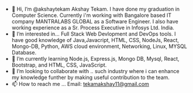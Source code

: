 - 👋 Hi, I’m @akshaytekam
Akshay Tekam. I have done my graduation in Computer Science. 
Currently i'm working with Bangalore based IT company MANTRALABS GLOBAL as a Software Engineer.
I also have working experience as a Sr. Process Executive in Infosys Ltd. India.
- 👀 I’m interested in...
Full Stack Web Devlopment and DevOps tools. I have good knowledge of Java,Javacript, HTML, CSS, NodeJs, React, Mongo-DB, Python, AWS cloud environment, Networking, Linux, MYSQL Database.
- 🌱 I’m currently learning 
Node.js, Express.js, Mongo DB, Mysql, React, Bootstrap, and HTML, CSS, JavaScript. 
- 💞️ I’m looking to collaborate with ..
such industry where i can enhance my knowledge funther by making useful contribution to the team.
- 📫 How to reach me ...
Email: tekamakshay11@gmail.com

<!---
akshaytekam/akshaytekam is a ✨ special ✨ repository because its `README.md` (this file) appears on your GitHub profile.
You can click the Preview link to take a look at your changes.
--->
